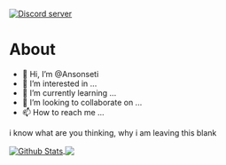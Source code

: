 <a href="https://discord.gg/gTsEzHjSpu"><img src="https://img.shields.io/discord/842068766108286997?color=5865F2&logo=discord&logoColor=white" alt="Discord server" /></a>
<br>

# About
- 👋 Hi, I’m @Ansonseti
- 👀 I’m interested in ...
- 🌱 I’m currently learning ...
- 💞️ I’m looking to collaborate on ...
- 📫 How to reach me ...

i know what are you thinking, why i am leaving this blank
<br>

<a href="https://github.com/Ansonseti">
  <img align="center" src="https://github-readme-stats.vercel.app/api?username=ansonseti&show_icons=true&theme=radical" alt="Github Stats"/>
  
  <img align="center" src="https://github-readme-stats.vercel.app/api/top-langs?username=ansonseti&layout=compact&theme=material-palenight"/>
</a>
<!---
Ansonseti/Ansonseti is a ✨ special ✨ repository because its `README.md` (this file) appears on your GitHub profile.
You can click the Preview link to take a look at your changes.
--->
